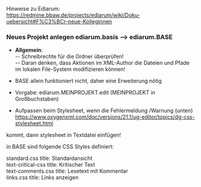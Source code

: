 Hinweise zu Ediarum:    
https://redmine.bbaw.de/projects/ediarum/wiki/Doku-uebersicht#F%C3%BCr-neue-Kolleginnen   

### Neues Projekt anlegen ediarum.basis --> ediarum.BASE    
- **Allgemein**:    
-- Schreibrechte für die Ordner überprüfen!       
-- Daran denken, dass Aktionen im XML-Author die Dateien und Pfade im lokalen File-System modifizieren können!     

- BASE allein funktioniert nicht, daher eine Erweiterung nötig    
- Vorgabe: ediarum.MEINPROJEKT.edit (MEINPROJEKT in Großbuchstaben)       
- Aufpassen beim Stylesheet, wenn die Fehlermeldung /Warnung (unten)        
https://www.oxygenxml.com/doc/versions/21.1/ug-editor/topics/dg-css-stylesheet.html

kommt, dann stylesheet in Textdatei einfügen!     

in BASE sind folgende CSS Styles definiert:   

standard.css        title: Standardansicht    
text-critical-css   title: Kritischer Text   
text-comments.css   title: Lesetext mit Kommentar    
links.css           title: Links anzeigen    
